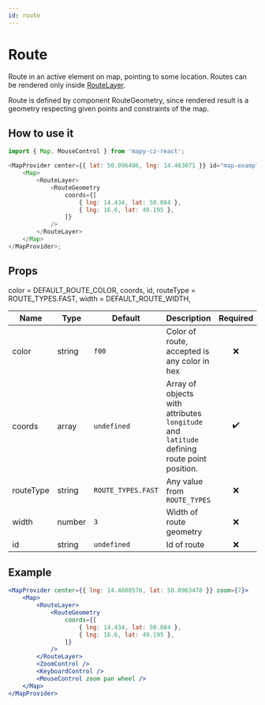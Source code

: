 ```yaml
---
id: route
---
```


# Route

Route in an active element on map, pointing to some location. Routes can be rendered only inside [RouteLayer](/docs/API/route-layer).

Route is defined by component RouteGeometry, since rendered result is a geometry respecting given points and constraints of the map.

## How to use it

```js
import { Map, MouseControl } from 'mapy-cz-react';

<MapProvider center={{ lat: 50.096406, lng: 14.463071 }} id="map-example">
	<Map>
		<RouteLayer>
			<RouteGeometry
				coords={[
					{ lng: 14.434, lat: 50.084 },
					{ lng: 16.6, lat: 49.195 },
				]}
			/>
		</RouteLayer>
	</Map>
</MapProvider>;
```

## Props

color = DEFAULT_ROUTE_COLOR,
coords,
id,
routeType = ROUTE_TYPES.FAST,
width = DEFAULT_ROUTE_WIDTH,

| Name      | Type   | Default            | Description                                                                                |      Required      |
| --------- | ------ | ------------------ | ------------------------------------------------------------------------------------------ | :----------------: |
| color     | string | `f00`              | Color of route, accepted is any color in hex                                               |        :x:         |
| coords    | array  | `undefined`        | Array of objects with attributes `longitude` and `latitude` defining route point position. | :heavy_check_mark: |
| routeType | string | `ROUTE_TYPES.FAST` | Any value from `ROUTE_TYPES`                                                               |        :x:         |
| width     | number | `3`                | Width of route geometry                                                                    |        :x:         |
| id        | string | `undefined`        | Id of route                                                                                |        :x:         |

## Example

```jsx live
<MapProvider center={{ lng: 14.4608576, lat: 50.0963478 }} zoom={7}>
	<Map>
		<RouteLayer>
			<RouteGeometry
				coords={[
					{ lng: 14.434, lat: 50.084 },
					{ lng: 16.6, lat: 49.195 },
				]}
			/>
		</RouteLayer>
		<ZoomControl />
		<KeyboardControl />
		<MouseControl zoom pan wheel />
	</Map>
</MapProvider>
```
